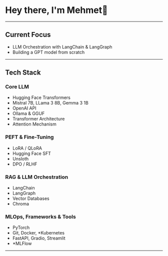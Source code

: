 # Hey there, I'm **Mehmet**👋

---

## Current Focus

- LLM Orchestration with LangChain & LangGraph
- Building a GPT model from scratch

---

## Tech Stack

### Core LLM
- Hugging Face Transformers
- Mistral 7B, LLama 3 8B, Gemma 3 1B
- OpenAI API
- Ollama & GGUF
- Transformer Architecture
- Attention Mechanism

### PEFT & Fine-Tuning
- LoRA / QLoRA
- Hugging Face SFT
- Unsloth
- DPO / RLHF

### RAG & LLM Orchestration
- LangChain
- LangGraph
- Vector Databases
- Chroma

### MLOps, Frameworks & Tools
- PyTorch
- Git, Docker, *Kubernetes
- FastAPI, Gradio, Streamlit
- *MLFlow

---
